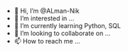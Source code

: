 - 👋 Hi, I’m @ALman-Nik
- 👀 I’m interested in ...
- 🌱 I’m currently learning Python, SQL
- 💞️ I’m looking to collaborate on ...
- 📫 How to reach me ...

<!---
ALman-Nik/ALman-Nik is a ✨ special ✨ repository because its `README.md` (this file) appears on your GitHub profile.
You can click the Preview link to take a look at your changes.
--->
